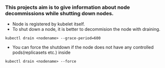 ### This projects aim is to give information about node decommissions while shutting down nodes.

* Node is registered by kubelet itself.
* To shut down a node, it is better to decommision the node with draining.
```
kubectl drain <nodename> --grace-period=600
```

* You can force the shutdown if the node does not have any controlled pods(replicasets etc.) inside

```
kubectl drain <nodename> --force
```